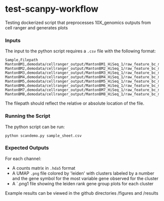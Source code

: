 # test-scanpy-workflow
Testing dockerized script that preprocesses 10X_genomics outputs from cell ranger and generates plots

### Inputs

The input to the python script requires a `.csv` file with the following format:

```
Sample,Filepath
MantonBM1,demodata/cellranger_output/MantonBM1_HiSeq_1/raw_feature_bc_matrix.h5
MantonBM2,demodata/cellranger_output/MantonBM2_HiSeq_1/raw_feature_bc_matrix.h5
MantonBM3,demodata/cellranger_output/MantonBM3_HiSeq_1/raw_feature_bc_matrix.h5
MantonBM4,demodata/cellranger_output/MantonBM4_HiSeq_1/raw_feature_bc_matrix.h5
MantonBM5,demodata/cellranger_output/MantonBM5_HiSeq_1/raw_feature_bc_matrix.h5
MantonBM6,demodata/cellranger_output/MantonBM6_HiSeq_1/raw_feature_bc_matrix.h5
MantonBM7,demodata/cellranger_output/MantonBM7_HiSeq_1/raw_feature_bc_matrix.h5
MantonBM8,demodata/cellranger_output/MantonBM8_HiSeq_1/raw_feature_bc_matrix.h5

```

The filepath should reflect the relative or absolute location of the file.

### Running the Script

The python script can be run:

```
python scandemo.py sample_sheet.csv

```

### Expected Outputs

For each channel:

*  A counts matrix in `.hda5` format
*  A UMAP `.png` file colored by 'leiden' with clusters labeled by a number and the gene symbol for the most variable gene observed for the cluster
*  A `.png1 file showing the leiden rank gene group plots for each cluster 


Example results can be viewed in the github directories /figures and /results


